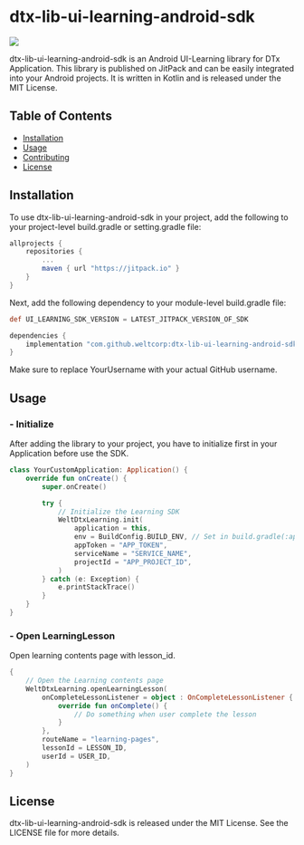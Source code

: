 # dtx-lib-ui-learning-android-sdk

[![](https://jitpack.io/v/weltcorp/dtx-lib-ui-learning-android-sdk.svg)](https://jitpack.io/#weltcorp/dtx-lib-ui-learning-android-sdk)

dtx-lib-ui-learning-android-sdk is an Android UI-Learning library for DTx Application. This library is published on JitPack and can be easily integrated into your Android projects. It is written in Kotlin and is released under the MIT License.

## Table of Contents

- [Installation](#installation)
- [Usage](#usage)
- [Contributing](#contributing)
- [License](#license)

## Installation

To use dtx-lib-ui-learning-android-sdk in your project, add the following to your project-level build.gradle or setting.gradle file:

```gradle
allprojects {
    repositories {
        ...
        maven { url "https://jitpack.io" }
    }
}
```

Next, add the following dependency to your module-level build.gradle file:

```gradle
def UI_LEARNING_SDK_VERSION = LATEST_JITPACK_VERSION_OF_SDK

dependencies {
    implementation "com.github.weltcorp:dtx-lib-ui-learning-android-sdk:$UI_LEARNING_SDK_VERSION"
}
```

Make sure to replace YourUsername with your actual GitHub username.

## Usage

### - Initialize

After adding the library to your project, you have to initialize first in your Application before use the SDK.

```kotlin
class YourCustomApplication: Application() {
    override fun onCreate() {
        super.onCreate()

        try {
            // Initialize the Learning SDK
            WeltDtxLearning.init(
                application = this,
                env = BuildConfig.BUILD_ENV, // Set in build.gradle(:app)
                appToken = "APP_TOKEN",
                serviceName = "SERVICE_NAME",
                projectId = "APP_PROJECT_ID",
            )
        } catch (e: Exception) {
            e.printStackTrace()
        }
    }
}
```

### - Open LearningLesson

Open learning contents page with lesson_id.

```kotlin
{
    // Open the Learning contents page
    WeltDtxLearning.openLearningLesson(
        onCompleteLessonListener = object : OnCompleteLessonListener {
            override fun onComplete() {
                // Do something when user complete the lesson
            }
        },
        routeName = "learning-pages",
        lessonId = LESSON_ID,
        userId = USER_ID,
    )
}
```

## License

dtx-lib-ui-learning-android-sdk is released under the MIT License. See the LICENSE file for more details.
